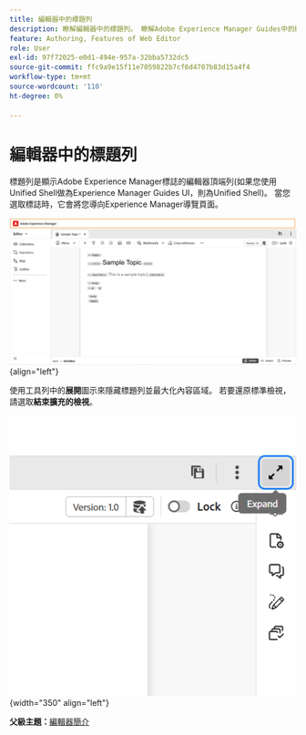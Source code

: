 ```yaml
---
title: 編輯器中的標題列
description: 瞭解編輯器中的標題列。 瞭解Adobe Experience Manager Guides中的編輯器介面和功能。
feature: Authoring, Features of Web Editor
role: User
exl-id: 97f72025-e0d1-494e-957a-32bba5732dc5
source-git-commit: ffc9a9e15f11e7059822b7cf6d4707b83d15a4f4
workflow-type: tm+mt
source-wordcount: '110'
ht-degree: 0%

---
```


# 編輯器中的標題列

標題列是顯示Adobe Experience Manager標誌的編輯器頂端列(如果您使用Unified Shell做為Experience Manager Guides UI，則為Unified Shell)。 當您選取標誌時，它會將您導向Experience Manager導覽頁面。

![](./images/web-editor-header-bar.png){align="left"}

使用工具列中的&#x200B;**展開**&#x200B;圖示來隱藏標題列並最大化內容區域。 若要還原標準檢視，請選取&#x200B;**結束擴充的檢視**。

![](./images/web-editor-header-bar-expand-option.png){width="350" align="left"}



**父級主題：**&#x200B;[&#x200B;編輯器簡介](web-editor.md)
